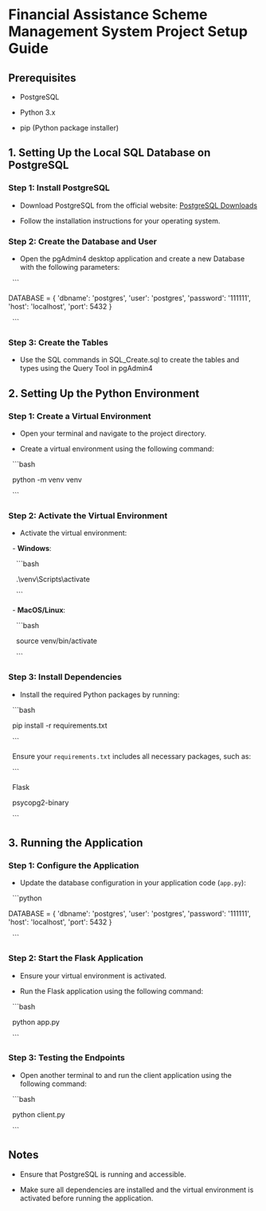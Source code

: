 # Financial Assistance Scheme Management System Project Setup Guide

## Prerequisites

- PostgreSQL

- Python 3.x

- pip (Python package installer)

## 1. Setting Up the Local SQL Database on PostgreSQL

### Step 1: Install PostgreSQL

- Download PostgreSQL from the official website: [PostgreSQL Downloads](https://www.postgresql.org/download/)

- Follow the installation instructions for your operating system.

### Step 2: Create the Database and User

- Open the pgAdmin4 desktop application and create a new Database with the following parameters:

  ```

DATABASE = {
    'dbname': 'postgres',
    'user': 'postgres',
    'password': '111111',
    'host': 'localhost',
    'port': 5432
}

  ```

### Step 3: Create the Tables

- Use the SQL commands in SQL_Create.sql to create the tables and types using the Query Tool in pgAdmin4

## 2. Setting Up the Python Environment

### Step 1: Create a Virtual Environment

- Open your terminal and navigate to the project directory.

- Create a virtual environment using the following command:

  ```bash

  python -m venv venv

  ```

### Step 2: Activate the Virtual Environment

- Activate the virtual environment:

  - **Windows**:

    ```bash

    .\venv\Scripts\activate

    ```

  - **MacOS/Linux**:

    ```bash

    source venv/bin/activate

    ```

### Step 3: Install Dependencies

- Install the required Python packages by running:

  ```bash

  pip install -r requirements.txt

  ```

  Ensure your `requirements.txt` includes all necessary packages, such as:

  ```

  Flask

  psycopg2-binary

  ```

## 3. Running the Application

### Step 1: Configure the Application

- Update the database configuration in your application code (`app.py`):

  ```python

DATABASE = {
    'dbname': 'postgres',
    'user': 'postgres',
    'password': '111111',
    'host': 'localhost',
    'port': 5432
}

  ```

### Step 2: Start the Flask Application

- Ensure your virtual environment is activated.

- Run the Flask application using the following command:

  ```bash

  python app.py

  ```

### Step 3: Testing the Endpoints

- Open another terminal to and run the client application using the following command:


  ```bash

  python client.py

  ```

## Notes

- Ensure that PostgreSQL is running and accessible.

- Make sure all dependencies are installed and the virtual environment is activated before running the application.
